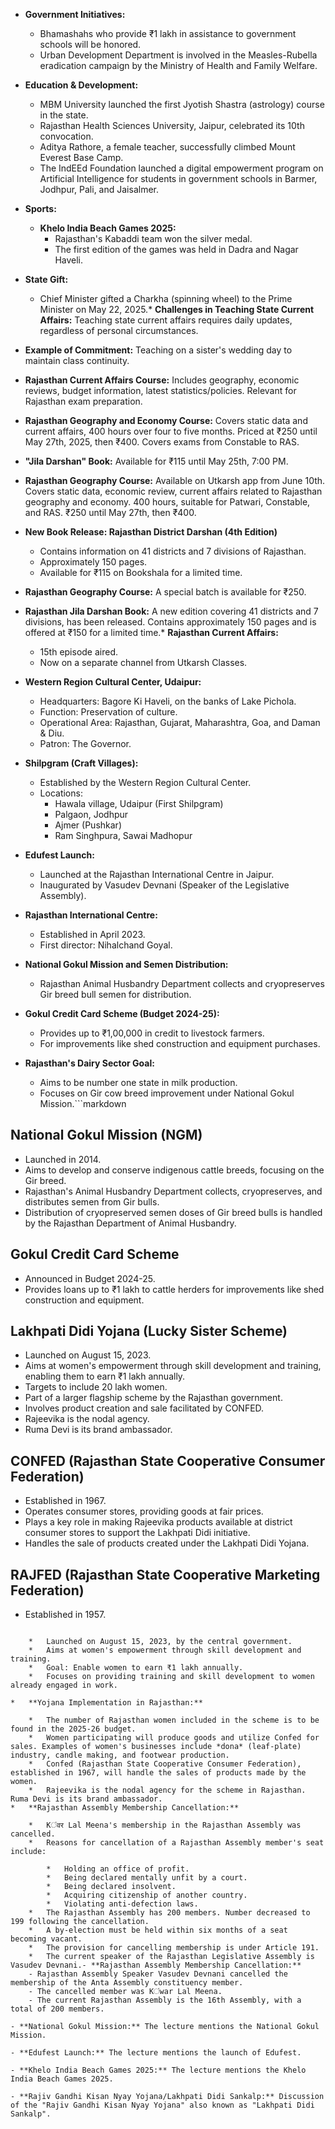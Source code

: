 *   **Government Initiatives:**

    *   Bhamashahs who provide ₹1 lakh in assistance to government schools will be honored.
    *   Urban Development Department is involved in the Measles-Rubella eradication campaign by the Ministry of Health and Family Welfare.
*   **Education & Development:**

    *   MBM University launched the first Jyotish Shastra (astrology) course in the state.
    *   Rajasthan Health Sciences University, Jaipur, celebrated its 10th convocation.
    *   Aditya Rathore, a female teacher, successfully climbed Mount Everest Base Camp.
    *   The IndEEd Foundation launched a digital empowerment program on Artificial Intelligence for students in government schools in Barmer, Jodhpur, Pali, and Jaisalmer.
*   **Sports:**

    *   **Khelo India Beach Games 2025:**
        *   Rajasthan's Kabaddi team won the silver medal.
        *   The first edition of the games was held in Dadra and Nagar Haveli.
*   **State Gift:**

    *   Chief Minister gifted a Charkha (spinning wheel) to the Prime Minister on May 22, 2025.* **Challenges in Teaching State Current Affairs:** Teaching state current affairs requires daily updates, regardless of personal circumstances.

* **Example of Commitment:** Teaching on a sister's wedding day to maintain class continuity.

* **Rajasthan Current Affairs Course:** Includes geography, economic reviews, budget information, latest statistics/policies. Relevant for Rajasthan exam preparation.

* **Rajasthan Geography and Economy Course:** Covers static data and current affairs, 400 hours over four to five months. Priced at ₹250 until May 27th, 2025, then ₹400. Covers exams from Constable to RAS.

* **"Jila Darshan" Book:** Available for ₹115 until May 25th, 7:00 PM.

* **Rajasthan Geography Course:** Available on Utkarsh app from June 10th. Covers static data, economic review, current affairs related to Rajasthan geography and economy. 400 hours, suitable for Patwari, Constable, and RAS. ₹250 until May 27th, then ₹400.

* **New Book Release: Rajasthan District Darshan (4th Edition)**
    * Contains information on 41 districts and 7 divisions of Rajasthan.
    * Approximately 150 pages.
    * Available for ₹115 on Bookshala for a limited time.

* **Rajasthan Geography Course:** A special batch is available for ₹250.

* **Rajasthan Jila Darshan Book:** A new edition covering 41 districts and 7 divisions, has been released. Contains approximately 150 pages and is offered at ₹150 for a limited time.*   **Rajasthan Current Affairs:**
    *   15th episode aired.
    *   Now on a separate channel from Utkarsh Classes.

*   **Western Region Cultural Center, Udaipur:**
    *   Headquarters: Bagore Ki Haveli, on the banks of Lake Pichola.
    *   Function: Preservation of culture.
    *   Operational Area: Rajasthan, Gujarat, Maharashtra, Goa, and Daman & Diu.
    *   Patron: The Governor.

*   **Shilpgram (Craft Villages):**
    *   Established by the Western Region Cultural Center.
    *   Locations:
        *   Hawala village, Udaipur (First Shilpgram)
        *   Palgaon, Jodhpur
        *   Ajmer (Pushkar)
        *   Ram Singhpura, Sawai Madhopur

*   **Edufest Launch:**
    *   Launched at the Rajasthan International Centre in Jaipur.
    *   Inaugurated by Vasudev Devnani (Speaker of the Legislative Assembly).

*   **Rajasthan International Centre:**
    *   Established in April 2023.
    *   First director: Nihalchand Goyal.

*   **National Gokul Mission and Semen Distribution:**
    *   Rajasthan Animal Husbandry Department collects and cryopreserves Gir breed bull semen for distribution.

*   **Gokul Credit Card Scheme (Budget 2024-25):**
    *   Provides up to ₹1,00,000 in credit to livestock farmers.
    *   For improvements like shed construction and equipment purchases.

*   **Rajasthan's Dairy Sector Goal:**
    *   Aims to be number one state in milk production.
    *   Focuses on Gir cow breed improvement under National Gokul Mission.```markdown
## National Gokul Mission (NGM)

*   Launched in 2014.
*   Aims to develop and conserve indigenous cattle breeds, focusing on the Gir breed.
*   Rajasthan's Animal Husbandry Department collects, cryopreserves, and distributes semen from Gir bulls.
*   Distribution of cryopreserved semen doses of Gir breed bulls is handled by the Rajasthan Department of Animal Husbandry.

## Gokul Credit Card Scheme

*   Announced in Budget 2024-25.
*   Provides loans up to ₹1 lakh to cattle herders for improvements like shed construction and equipment.

## Lakhpati Didi Yojana (Lucky Sister Scheme)

*   Launched on August 15, 2023.
*   Aims at women's empowerment through skill development and training, enabling them to earn ₹1 lakh annually.
*   Targets to include 20 lakh women.
*   Part of a larger flagship scheme by the Rajasthan government.
*   Involves product creation and sale facilitated by CONFED.
*   Rajeevika is the nodal agency.
*   Ruma Devi is its brand ambassador.

## CONFED (Rajasthan State Cooperative Consumer Federation)

*   Established in 1967.
*   Operates consumer stores, providing goods at fair prices.
*   Plays a key role in making Rajeevika products available at district consumer stores to support the Lakhpati Didi initiative.
*   Handles the sale of products created under the Lakhpati Didi Yojana.

## RAJFED (Rajasthan State Cooperative Marketing Federation)

*   Established in 1957.
```*   **Lakhpati Didi Yojana (Lakshmi Didi Scheme):**

    *   Launched on August 15, 2023, by the central government.
    *   Aims at women's empowerment through skill development and training.
    *   Goal: Enable women to earn ₹1 lakh annually.
    *   Focuses on providing training and skill development to women already engaged in work.

*   **Yojana Implementation in Rajasthan:**

    *   The number of Rajasthan women included in the scheme is to be found in the 2025-26 budget.
    *   Women participating will produce goods and utilize Confed for sales. Examples of women's businesses include *dona* (leaf-plate) industry, candle making, and footwear production.
    *   Confed (Rajasthan State Cooperative Consumer Federation), established in 1967, will handle the sales of products made by the women.
    *   Rajeevika is the nodal agency for the scheme in Rajasthan. Ruma Devi is its brand ambassador.
*   **Rajasthan Assembly Membership Cancellation:**

    *   Kंवर Lal Meena's membership in the Rajasthan Assembly was cancelled.
    *   Reasons for cancellation of a Rajasthan Assembly member's seat include:

        *   Holding an office of profit.
        *   Being declared mentally unfit by a court.
        *   Being declared insolvent.
        *   Acquiring citizenship of another country.
        *   Violating anti-defection laws.
    *   The Rajasthan Assembly has 200 members. Number decreased to 199 following the cancellation.
    *   A by-election must be held within six months of a seat becoming vacant.
    *   The provision for cancelling membership is under Article 191.
    *   The current speaker of the Rajasthan Legislative Assembly is Vasudev Devnani.- **Rajasthan Assembly Membership Cancellation:**
    - Rajasthan Assembly Speaker Vasudev Devnani cancelled the membership of the Anta Assembly constituency member.
    - The cancelled member was Kंwar Lal Meena.
    - The current Rajasthan Assembly is the 16th Assembly, with a total of 200 members.

- **National Gokul Mission:** The lecture mentions the National Gokul Mission.

- **Edufest Launch:** The lecture mentions the launch of Edufest.

- **Khelo India Beach Games 2025:** The lecture mentions the Khelo India Beach Games 2025.

- **Rajiv Gandhi Kisan Nyay Yojana/Lakhpati Didi Sankalp:** Discussion of the "Rajiv Gandhi Kisan Nyay Yojana" also known as "Lakhpati Didi Sankalp".